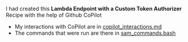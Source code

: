 I had created this **Lambda Endpoint with a Custom Token Authorizer** Recipe with the help of Github CoPilot

- My interactions with CoPilot are in [copilot_interactions.md](./copilot_interactions.md)
- The commands that were run are there in [sam_commands.bash](./sam_commands.bash)
